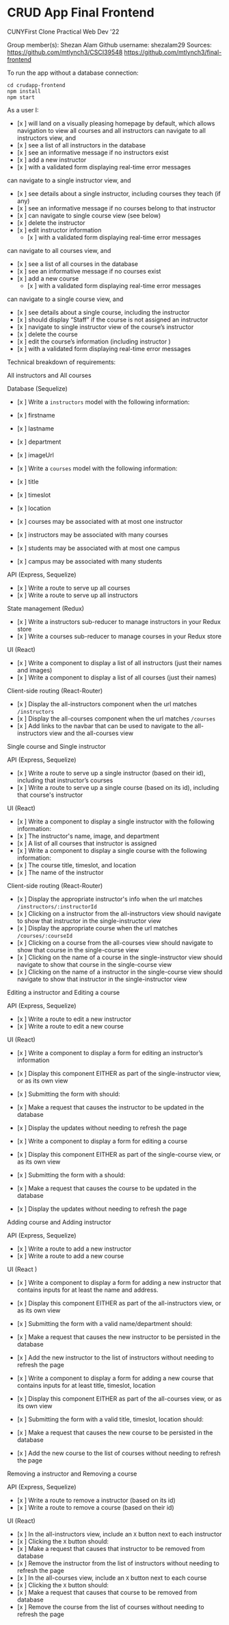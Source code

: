 # CRUD App Final Frontend
CUNYFirst Clone 
Practical Web Dev '22

Group member(s): Shezan Alam Github username: shezalam29
Sources: 
https://github.com/mtlynch3/CSCI39548
https://github.com/mtlynch3/final-frontend

To run the app without a database connection:
```
cd crudapp-frontend  
npm install        
npm start 
```
As a user I: 
- [x ] will land on a visually pleasing homepage by default, which allows navigation to view all courses and all instructors
can navigate to all instructors view, and
- [x ] see a list of all instructors in the database
- [x ] see an informative message if no instructors exist
- [x ] add a new instructor
- [x ] with a validated form displaying real-time error messages

can navigate to a single instructor view, and
- [x ] see details about a single instructor, including courses they teach (if any) 
- [x ] see an informative message if no courses belong to that instructor
- [x ] can navigate to single course view (see below)
- [x ] delete the instructor 
- [x ] edit instructor information 
    - [x ] with a validated form displaying real-time error messages

can navigate to all courses view, and
- [x ] see a list of all courses in the database
- [x ] see an informative message if no courses exist
- [x ] add a new course
    - [x ] with a validated form displaying real-time error messages

can navigate to a single course view, and
- [x ] see details about a single course, including the instructor
- [x ] should display “Staff” if the course is not assigned an instructor
- [x ] navigate to single instructor view of the course’s instructor
- [x ] delete the course
- [x ] edit the course’s information (including instructor )
- [x ] with a validated form displaying real-time error messages

Technical breakdown of requirements:

All instructors and All courses 

Database (Sequelize) 
- [x ] Write a `instructors` model with the following information:  
 
- [x ] firstname  
- [x ] lastname 
- [x ] department 
- [x ] imageUrl

- [x ] Write a `courses` model with the following information:
- [x ] title 
- [x ] timeslot
- [x ] location

- [x ] courses may be associated with at most one instructor
- [x ] instructors may be associated with many courses

- [x ] students may be associated with at most one campus
- [x ] campus may be associated with many students


API (Express, Sequelize)
- [x ] Write a route to serve up all courses
- [x ] Write a route to serve up all instructors

State management (Redux)
- [x ] Write a instructors sub-reducer to manage instructors in your Redux store
- [x ] Write a courses sub-reducer to manage courses in your Redux store

UI (React)
- [x ] Write a component to display a list of all instructors (just their names and images)
- [x ] Write a component to display a list of all courses (just their names)

Client-side routing (React-Router)
- [x ] Display the all-instructors component when the url matches `/instructors`
- [x ] Display the all-courses component when the url matches `/courses`
- [x ] Add links to the navbar that can be used to navigate to the all-instructors view and the all-courses view

Single course and Single instructor 

API (Express, Sequelize)
- [x ] Write a route to serve up a single instructor (based on their id), including that instructor’s courses
- [x ] Write a route to serve up a single course (based on its id), including that course's instructor

UI (React)
- [x ] Write a component to display a single instructor with the following information:
- [x ] The instructor's name, image, and department
- [x ] A list of all courses that instructor is assigned 
- [x ] Write a component to display a single course with the following information: 
- [x ] The course title, timeslot, and location
- [x ] The name of the instructor 


Client-side routing (React-Router)
- [x ] Display the appropriate instructor's info when the url matches `/instructors/:instructorId`
- [x ] Clicking on a instructor from the all-instructors view should navigate to show that instructor in the single-instructor view
- [x ] Display the appropriate course when the url matches `/courses/:courseId`
- [x ] Clicking on a course from the all-courses view should navigate to show that course in the single-course view
- [x ] Clicking on the name of a course in the single-instructor view should navigate to show that course in the single-course view
- [x ] Clicking on the name of a instructor in the single-course view should navigate to show that instructor in the single-instructor view

Editing a instructor and Editing a course 

API (Express, Sequelize)
- [x ] Write a route to edit a new instructor
- [x ] Write a route to edit a new course

UI (React)
- [x ] Write a component to display a form for editing an instructor’s information
- [x ] Display this component EITHER as part of the single-instructor view, or as its own view
- [x ] Submitting the form with should: 
- [x ] Make a request that causes the instructor to be updated in the database 
- [x ] Display the updates without needing to refresh the page

- [x ] Write a component to display a form for editing a course
- [x ] Display this component EITHER as part of the single-course view, or as its own view
- [x ] Submitting the form with a should:  
- [x ] Make a request that causes the course to be updated in the database 
- [x ] Display the updates without needing to refresh the page

Adding course and Adding instructor

API (Express, Sequelize)
- [x ] Write a route to add a new instructor
- [x ] Write a route to add a new course

UI (React )
- [x ] Write a component to display a form for adding a new instructor that contains inputs for at least the name and address.
- [x ] Display this component EITHER as part of the all-instructors view, or as its own view
- [x ] Submitting the form with a valid name/department should:  
- [x ] Make a request that causes the new instructor to be persisted in the database  
- [x ] Add the new instructor to the list of instructors without needing to refresh the page

- [x ] Write a component to display a form for adding a new course that contains inputs for at least title, timeslot, location
- [x ] Display this component EITHER as part of the all-courses view, or as its own view
- [x ] Submitting the form with a valid title, timeslot, location should:  
- [x ] Make a request that causes the new course to be persisted in the database  
- [x ] Add the new course to the list of courses without needing to refresh the page

Removing a instructor and Removing a course

API (Express, Sequelize)
- [x ] Write a route to remove a instructor (based on its id)
- [x ] Write a route to remove a course (based on their id)

UI (React)
- [x ] In the all-instructors view, include an `X` button next to each instructor
- [x ] Clicking the `X` button should:  
- [x ] Make a request that causes that instructor to be removed from database 
- [x ] Remove the instructor from the list of instructors without needing to refresh the page
- [x ] In the all-courses view, include an `X` button next to each course
- [x ] Clicking the `X` button should:  
- [x ] Make a request that causes that course to be removed from database  
- [x ] Remove the course from the list of courses without needing to refresh the page



